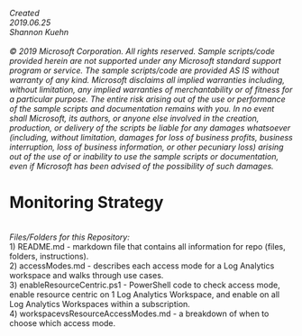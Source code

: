 <i>Created 
<br>2019.06.25 
<br>Shannon Kuehn 
<br>
<br>© 2019 Microsoft Corporation. 
All rights reserved. Sample scripts/code provided herein are not supported under any Microsoft standard support program or service. The sample scripts/code are provided AS IS without warranty of any kind. Microsoft disclaims all implied warranties including, without limitation, any implied warranties of merchantability or of fitness for a particular purpose. The entire risk arising out of the use or performance of the sample scripts and documentation remains with you. In no event shall Microsoft, its authors, or anyone else involved in the creation, production, or delivery of the scripts be liable for any damages whatsoever (including, without limitation, damages for loss of business profits, business interruption, loss of business information, or other pecuniary loss) arising out of the use of or inability to use the sample scripts or documentation, even if Microsoft has been advised of the possibility of such damages.</i>
<br>
# Monitoring Strategy
<br>
<i>Files/Folders for this Repository: </i>
<br>1) README.md - markdown file that contains all information for repo (files, folders, instructions). 
<br>2) accessModes.md - describes each access mode for a Log Analytics workspace and walks through use cases.
<br>3) enableResourceCentric.ps1 - PowerShell code to check access mode, enable resource centric on 1 Log Analytics Workspace, and enable on all Log Analytics Workspaces within a subscription.
<br>4) workspacevsResourceAccessModes.md - a breakdown of when to choose which access mode.

